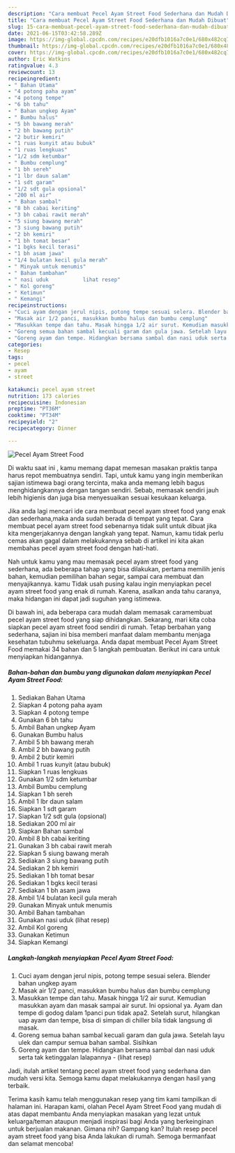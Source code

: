 ```yaml
---
description: "Cara membuat Pecel Ayam Street Food Sederhana dan Mudah Dibuat"
title: "Cara membuat Pecel Ayam Street Food Sederhana dan Mudah Dibuat"
slug: 15-cara-membuat-pecel-ayam-street-food-sederhana-dan-mudah-dibuat
date: 2021-06-15T03:42:58.289Z
image: https://img-global.cpcdn.com/recipes/e20dfb1016a7c0e1/680x482cq70/pecel-ayam-street-food-foto-resep-utama.jpg
thumbnail: https://img-global.cpcdn.com/recipes/e20dfb1016a7c0e1/680x482cq70/pecel-ayam-street-food-foto-resep-utama.jpg
cover: https://img-global.cpcdn.com/recipes/e20dfb1016a7c0e1/680x482cq70/pecel-ayam-street-food-foto-resep-utama.jpg
author: Eric Watkins
ratingvalue: 4.3
reviewcount: 13
recipeingredient:
- " Bahan Utama"
- "4 potong paha ayam"
- "4 potong tempe"
- "6 bh tahu"
- " Bahan ungkep Ayam"
- " Bumbu halus"
- "5 bh bawang merah"
- "2 bh bawang putih"
- "2 butir kemiri"
- "1 ruas kunyit atau bubuk"
- "1 ruas lengkuas"
- "1/2 sdm ketumbar"
- " Bumbu cemplung"
- "1 bh sereh"
- "1 lbr daun salam"
- "1 sdt garam"
- "1/2 sdt gula opsional"
- "200 ml air"
- " Bahan sambal"
- "8 bh cabai keriting"
- "3 bh cabai rawit merah"
- "5 siung bawang merah"
- "3 siung bawang putih"
- "2 bh kemiri"
- "1 bh tomat besar"
- "1 bgks kecil terasi"
- "1 bh asam jawa"
- "1/4 bulatan kecil gula merah"
- " Minyak untuk menumis"
- " Bahan tambahan"
- " nasi uduk           lihat resep"
- " Kol goreng"
- " Ketimun"
- " Kemangi"
recipeinstructions:
- "Cuci ayam dengan jerul nipis, potong tempe sesuai selera. Blender bahan ungkep ayam"
- "Masak air 1/2 panci, masukkan bumbu halus dan bumbu cemplung"
- "Masukkan tempe dan tahu. Masak hingga 1/2 air surut. Kemudian masukkan ayam dan masak sampai air surut. Ini opsional ya. Ayam dan tempe di godog dalam 1panci pun tidak apa2. Setelah surut, hilangkan uap ayam dan tempe, bisa di simpan di chiller bila tidak langsung di masak."
- "Goreng semua bahan sambal kecuali garam dan gula jawa. Setelah layu ulek dan campur semua bahan sambal. Sisihkan"
- "Goreng ayam dan tempe. Hidangkan bersama sambal dan nasi uduk serta tak ketinggalan lalapannya           (lihat resep)"
categories:
- Resep
tags:
- pecel
- ayam
- street

katakunci: pecel ayam street 
nutrition: 173 calories
recipecuisine: Indonesian
preptime: "PT36M"
cooktime: "PT34M"
recipeyield: "2"
recipecategory: Dinner

---
```



![Pecel Ayam Street Food](https://img-global.cpcdn.com/recipes/e20dfb1016a7c0e1/680x482cq70/pecel-ayam-street-food-foto-resep-utama.jpg)

Di waktu  saat ini , kamu memang dapat memesan masakan praktis tanpa harus repot membuatnya sendiri. Tapi, untuk kamu yang ingin memberikan sajian istimewa bagi orang tercinta, maka anda memang lebih bagus menghidangkannya dengan tangan sendiri. Sebab, memasak sendiri jauh lebih higienis dan juga bisa menyesuaikan sesuai kesukaan keluarga.

Jika anda lagi mencari ide cara membuat pecel ayam street food yang enak dan sederhana,maka anda sudah berada di tempat yang tepat. Cara membuat pecel ayam street food  sebenarnya tidak sulit untuk dibuat jika kita mengerjakannya dengan langkah yang tepat. Namun, kamu tidak perlu cemas akan gagal dalam melakukannya 
sebab di artikel ini kita akan membahas pecel ayam street food dengan hati-hati.  



Nah untuk kamu yang mau memasak pecel ayam street food yang sederhana, ada beberapa tahap yang bisa dilakukan, pertama memilih jenis bahan, kemudian pemilihan bahan segar, sampai cara membuat dan menyajikannya. kamu Tidak usah pusing kalau ingin menyiapkan pecel ayam street food yang enak di rumah. Karena, asalkan anda  tahu caranya, maka hidangan ini dapat jadi suguhan yang istimewa.

Di bawah ini, ada beberapa cara mudah dalam memasak caramembuat pecel ayam street food yang siap dihidangkan. Sekarang, mari kita coba siapkan pecel ayam street food sendiri di rumah. Tetap berbahan yang sederhana, sajian ini bisa memberi manfaat dalam membantu menjaga kesehatan tubuhmu sekeluarga. Anda dapat membuat Pecel Ayam Street Food memakai 34 bahan dan 5 langkah pembuatan. Berikut ini cara untuk menyiapkan hidangannya.

<!--inarticleads1-->

##### Bahan-bahan dan bumbu yang digunakan dalam menyiapkan Pecel Ayam Street Food:

1. Sediakan  Bahan Utama
1. Siapkan 4 potong paha ayam
1. Siapkan 4 potong tempe
1. Gunakan 6 bh tahu
1. Ambil  Bahan ungkep Ayam
1. Gunakan  Bumbu halus
1. Ambil 5 bh bawang merah
1. Ambil 2 bh bawang putih
1. Ambil 2 butir kemiri
1. Ambil 1 ruas kunyit (atau bubuk)
1. Siapkan 1 ruas lengkuas
1. Gunakan 1/2 sdm ketumbar
1. Ambil  Bumbu cemplung
1. Siapkan 1 bh sereh
1. Ambil 1 lbr daun salam
1. Siapkan 1 sdt garam
1. Siapkan 1/2 sdt gula (opsional)
1. Sediakan 200 ml air
1. Siapkan  Bahan sambal
1. Ambil 8 bh cabai keriting
1. Gunakan 3 bh cabai rawit merah
1. Siapkan 5 siung bawang merah
1. Sediakan 3 siung bawang putih
1. Sediakan 2 bh kemiri
1. Sediakan 1 bh tomat besar
1. Sediakan 1 bgks kecil terasi
1. Sediakan 1 bh asam jawa
1. Ambil 1/4 bulatan kecil gula merah
1. Gunakan  Minyak untuk menumis
1. Ambil  Bahan tambahan
1. Gunakan  nasi uduk           (lihat resep)
1. Ambil  Kol goreng
1. Gunakan  Ketimun
1. Siapkan  Kemangi




<!--inarticleads2-->

##### Langkah-langkah menyiapkan Pecel Ayam Street Food:

1. Cuci ayam dengan jerul nipis, potong tempe sesuai selera. Blender bahan ungkep ayam
1. Masak air 1/2 panci, masukkan bumbu halus dan bumbu cemplung
1. Masukkan tempe dan tahu. Masak hingga 1/2 air surut. Kemudian masukkan ayam dan masak sampai air surut. Ini opsional ya. Ayam dan tempe di godog dalam 1panci pun tidak apa2. Setelah surut, hilangkan uap ayam dan tempe, bisa di simpan di chiller bila tidak langsung di masak.
1. Goreng semua bahan sambal kecuali garam dan gula jawa. Setelah layu ulek dan campur semua bahan sambal. Sisihkan
1. Goreng ayam dan tempe. Hidangkan bersama sambal dan nasi uduk serta tak ketinggalan lalapannya -           (lihat resep)




Jadi, itulah artikel tentang  pecel ayam street food  yang sederhana dan mudah versi kita. Semoga kamu dapat melakukannya dengan hasil yang terbaik. 

Terima kasih kamu telah menggunakan resep yang tim kami tampilkan di halaman ini. Harapan kami, olahan  Pecel Ayam Street Food yang mudah di atas dapat membantu Anda menyiapkan masakan yang lezat untuk keluarga/teman ataupun menjadi inspirasi bagi Anda yang berkeinginan untuk berjualan makanan. Gimana nih? Gampang kan? Itulah resep pecel ayam street food yang bisa Anda lakukan di rumah. Semoga bermanfaat dan selamat mencoba!

